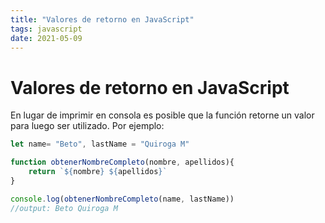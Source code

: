 ```yaml
---
title: "Valores de retorno en JavaScript"
tags: javascript
date: 2021-05-09
---
```


# Valores de retorno en JavaScript

En lugar de imprimir en consola es posible que la función retorne un valor para luego ser utilizado. Por ejemplo:

````js
let name= "Beto", lastName = "Quiroga M" 

function obtenerNombreCompleto(nombre, apellidos){
	return `${nombre} ${apellidos}`
}

console.log(obtenerNombreCompleto(name, lastName))
//output: Beto Quiroga M
````